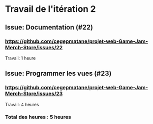 # Travail de l'itération 2

## Issue: Documentation (#22)
### https://github.com/cegepmatane/projet-web-Game-Jam-Merch-Store/issues/22

Travail: 1 heure

## Issue: Programmer les vues (#23)
### https://github.com/cegepmatane/projet-web-Game-Jam-Merch-Store/issues/23

Travail: 4 heures


### Total des heures : 5 heures
